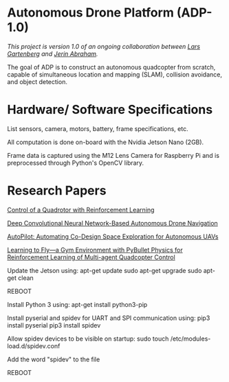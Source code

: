 # Autonomous Drone Platform (ADP-1.0)

_This project is version 1.0 of an ongoing collaboration between [Lars Gartenberg](https://github.com/larsgart) and [Jerin Abraham](https://github.com/jerinabr)._

The goal of ADP is to construct an autonomous quadcopter from scratch, capable of simultaneous location and mapping (SLAM), collision avoidance, and object detection.

# Hardware/ Software Specifications
List sensors, camera, motors, battery, frame specifications, etc.

All computation is done on-board with the Nvidia Jetson Nano (2GB).

Frame data is captured using the M12 Lens Camera for Raspberry Pi and is preprocessed through Python's OpenCV library.

# Research Papers

[Control of a Quadrotor with Reinforcement Learning](https://arxiv.org/abs/1707.05110)

[Deep Convolutional Neural Network-Based Autonomous Drone Navigation](https://arxiv.org/abs/1905.01657.pdf)

[AutoPilot: Automating Co-Design Space Exploration for Autonomous UAVs](https://arxiv.org/abs/2102.02988.pdf)

[Learning to Fly—a Gym Environment with PyBullet Physics for Reinforcement Learning of Multi-agent Quadcopter Control](https://arxiv.org/abs/2103.02142v3.pdf)


Update the Jetson using:
apt-get update
sudo apt-get upgrade
sudo apt-get clean

REBOOT

Install Python 3 using:
apt-get install python3-pip

Install pyserial and spidev for UART and SPI communication using:
pip3 install pyserial
pip3 install spidev

Allow spidev devices to be visible on startup:
sudo touch /etc/modules-load.d/spidev.conf

Add the word "spidev" to the file

REBOOT
